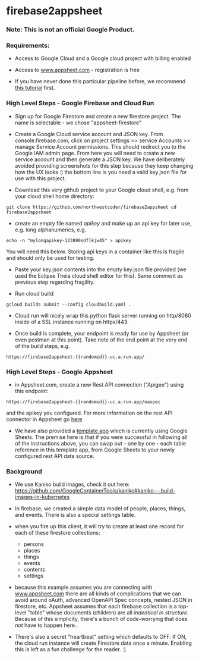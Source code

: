 # firebase2appsheet

### Note: This is not an official Google Product.

### Requirements:

- Access to Google Cloud and a Google cloud project with billing enabled
- Access to www.appsheet.com - registration is free

- If you have never done this particular pipeline before, we recommend [this tutorial](https://cloud.google.com/community/tutorials/building-flask-api-with-cloud-firestore-and-deploying-to-cloud-run) first.


### High Level Steps - Google Firebase and Cloud Run

- Sign up for Google Firestore and create a new firestore project. The name is selectable - we chose "appsheet-firestore"

- Create a Google Cloud service account and JSON key. From console.firebase.com, click on project settings >> service Accounts >> manage Service Account permissions. This should redirect you to the Google IAM admin page. From here you will need to create a new service account and then generate a JSON key. We have deliberately avoided providing screenshots for this step because they keep changing how the UX looks :) the bottom line is you need a valid key.json file for use with this project.

- Download this very github project to your Google cloud shell, e.g. from your cloud shell home directory:

`git clone https://github.com/northwestcoder/firebase2appsheet
cd firebase2appsheet`

- create an empty file named *apikey* and make up an api key for later use, e.g. long alphanumerics, e.g.

`echo -n "mylongapikey-123890sdflkjw45" > apikey`

You will need this below. Storing api keys in a container like this is fragile and should only be used for testing.

- Paste your key.json contents into the empty key.json file provided (we used the Eclipse Theia cloud shell editor for this). Same comment as previous step regarding fragility.

- Run cloud build:

`gcloud builds submit --config cloudbuild.yaml .`

- Cloud run will nicely wrap this python flask server running on http/8080 inside of a SSL instance running on https/443.

- Once build is complete, your endpoint is ready for use by Appsheet (or even postman at this point). Take note of the end point at the very end of the build steps, e.g.

`https://firebase2appsheet-{{randomid}}-uc.a.run.app/`

### High Level Steps - Google Appsheet

- in Appsheet.com, create a new Rest API connection ("Apigee") using this endpoint: 

`https://firebase2appsheet-{{randomid}}-uc.a.run.app/oaspec`

and the apikey you configured. For more information on the rest API connector in Appsheet go [here](https://help.appsheet.com/en/articles/4438873-apigee-data-source) 

- We have also provided a [template app](https://www.appsheet.com/samples/Companion-app-for-a-github-project-See-About--More-Information?appGuidString=4615279d-6ace-4adb-8eda-241bdf692bdc) which is currently using Google Sheets. The premise here is that if you were successful in following all of the instructions above, you can swap out - one by one - each table reference in this template app, from Google Sheets to your newly configured rest API data source.

### Background

- We use Kaniko build images, check it out here:
https://github.com/GoogleContainerTools/kaniko#kaniko---build-images-in-kubernetes

- In firebase, we created a simple data model of people, places, things, and events. There is also a special settings table.

- when you fire up this client, it will try to create at least one record for each of these firestore collections:

	- persons
	- places
	- things
	- events
	- contents
	- settings

- because this example assumes you are connecting with www.appsheet.com there are all kinds of complications that we can avoid around oAuth, advanced OpenAPI Spec concepts, nested JSON in firestore, etc. Appsheet assumes that each firebase collection is a top-level "table" whose documents (children) are all *indentical in structure*. Because of this simplicity, there's a bunch of code-worrying that does *not* have to happen here..

- There's also a secret "heartbeat" setting which defaults to OFF. If ON, the cloud run instance will create Firestore data once a minute. Enabling this is left as a fun challenge for the reader. :)
